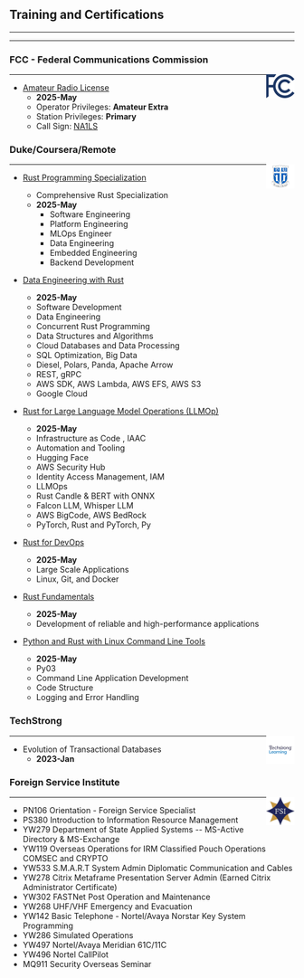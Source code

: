 ## Training and Certifications

---

---

### FCC - Federal Communications Commission

<img src="images/fcc_logo.png" alt="duke_Logo" style="width:10%; float: right;">

---

- [Amateur Radio License](https://www.fcc.gov/wireless/bureau-divisions/mobility-division/amateur-radio-service)
  - **2025-May**
  - Operator Privileges: **Amateur Extra**
  - Station Privileges: **Primary**
  - Call Sign: [NA1LS](pdf/FCC_General_NA1LS.pdf)

### Duke/Coursera/Remote

<img src="images/duke_logo.png" alt="duke_Logo" style="width:10%; float: right;">

---

- [Rust Programming Specialization](pdf/DukeCoursera_RustProgrammingSpecialization.pdf)
  - Comprehensive Rust Specialization
  - **2025-May**
    - Software Engineering
    - Platform Engineering
    - MLOps Engineer
    - Data Engineering
    - Embedded Engineering
    - Backend Development

- [Data Engineering with Rust](pdf/DukeCoursera_DataEngineeringWithRust.pdf)
  - **2025-May**
  - Software Development
  - Data Engineering
  - Concurrent Rust Programming
  - Data Structures and Algorithms
  - Cloud Databases and Data Processing
  - SQL Optimization, Big Data
  - Diesel, Polars, Panda, Apache Arrow
  - REST, gRPC
  - AWS SDK, AWS Lambda, AWS EFS, AWS S3
  - Google Cloud

- [Rust for Large Language Model Operations (LLMOp)](pdf/DukeCoursera_RustForLargeLanguageModelOperations_LLMOps.pdf)
  - **2025-May**
  - Infrastructure as Code , IAAC
  - Automation and Tooling
  - Hugging Face
  - AWS Security Hub
  - Identity Access Management, IAM
  - LLMOps
  - Rust Candle & BERT with ONNX
  - Falcon LLM, Whisper LLM
  - AWS BigCode, AWS BedRock
  - PyTorch, Rust and PyTorch, Py

- [Rust for DevOps](pdf/DukeCoursera_RustForDevOps.pdf)
  - **2025-May**
  - Large Scale Applications
  - Linux, Git, and Docker

- [Rust Fundamentals](pdf/DukeCoursera_RustFundamentals.pdf)
  - **2025-May**
  - Development of reliable and high-performance applications

- [Python and Rust with Linux Command Line Tools](pdf/DukeCoursera_PythonAndRustWithLinuxCommandLineTools.pdf)
  - **2025-May**
  - Py03
  - Command Line Application Development
  - Code Structure
  - Logging and Error Handling

### TechStrong

<img src="images/techstrong_logo.png" alt="techstrong_Logo" style="width:10%; float: right;">

---

- Evolution of Transactional Databases
  - **2023-Jan**

### Foreign Service Institute

<img src="images/fsi_logo.png" alt="fsi_Logo" style="width:10%; float: right;">

---

- PN106 Orientation \- Foreign Service Specialist
- PS380 Introduction to Information Resource Management
- YW279 Department of State Applied Systems \-- MS-Active Directory & MS-Exchange
- YW119 Overseas Operations for IRM Classified Pouch Operations COMSEC and CRYPTO
- YW533 S.M.A.R.T System Admin Diplomatic Communication and Cables
- YW278 Citrix Metaframe Presentation Server Admin (Earned Citrix Administrator Certificate)
- YW302 FASTNet Post Operation and Maintenance
- YW268 UHF/VHF Emergency and Evacuation
- YW142 Basic Telephone \- Nortel/Avaya Norstar Key System Programming
- YW286 Simulated Operations
- YW497 Nortel/Avaya Meridian 61C/11C
- YW496 Nortel CallPilot
- MQ911 Security Overseas Seminar
